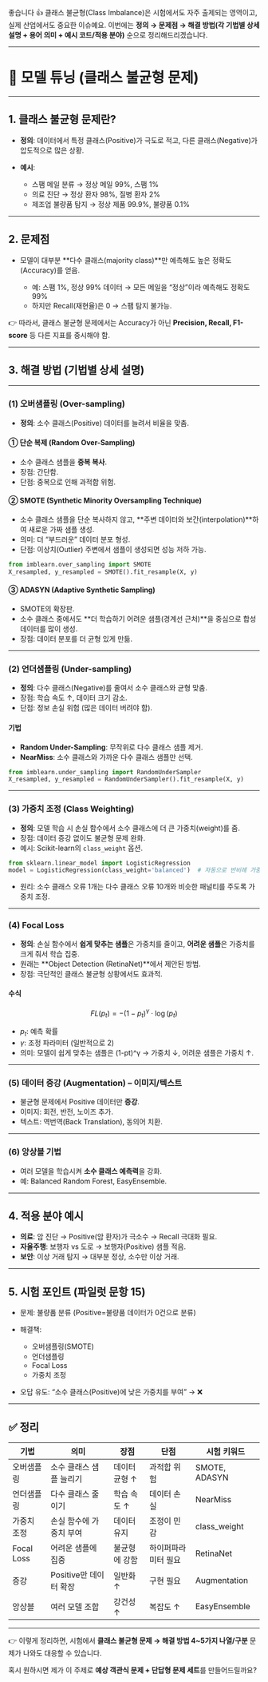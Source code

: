 좋습니다 👍
클래스 불균형(Class Imbalance)은 시험에서도 자주 출제되는 영역이고, 실제 산업에서도 중요한 이슈예요.
이번에는 **정의 → 문제점 → 해결 방법(각 기법별 상세 설명 + 용어 의미 + 예시 코드/적용 분야)** 순으로 정리해드리겠습니다.

---

# 📘 모델 튜닝 (클래스 불균형 문제)

---

## 1. 클래스 불균형 문제란?

* **정의**: 데이터에서 특정 클래스(Positive)가 극도로 적고, 다른 클래스(Negative)가 압도적으로 많은 상황.
* **예시**:

  * 스팸 메일 분류 → 정상 메일 99%, 스팸 1%
  * 의료 진단 → 정상 환자 98%, 질병 환자 2%
  * 제조업 불량품 탐지 → 정상 제품 99.9%, 불량품 0.1%

---

## 2. 문제점

* 모델이 대부분 \*\*다수 클래스(majority class)\*\*만 예측해도 높은 정확도(Accuracy)를 얻음.

  * 예: 스팸 1%, 정상 99% 데이터 → 모든 메일을 “정상”이라 예측해도 정확도 99%
  * 하지만 Recall(재현율)은 0 → 스팸 탐지 불가능.

👉 따라서, 클래스 불균형 문제에서는 Accuracy가 아닌 **Precision, Recall, F1-score** 등 다른 지표를 중시해야 함.

---

## 3. 해결 방법 (기법별 상세 설명)

---

### (1) 오버샘플링 (Over-sampling)

* **정의**: 소수 클래스(Positive) 데이터를 늘려서 비율을 맞춤.

#### ① 단순 복제 (Random Over-Sampling)

* 소수 클래스 샘플을 **중복 복사**.
* 장점: 간단함.
* 단점: 중복으로 인해 과적합 위험.

#### ② SMOTE (Synthetic Minority Oversampling Technique)

* 소수 클래스 샘플을 단순 복사하지 않고, \*\*주변 데이터와 보간(interpolation)\*\*하여 새로운 가짜 샘플 생성.
* 의미: 더 “부드러운” 데이터 분포 형성.
* 단점: 이상치(Outlier) 주변에서 샘플이 생성되면 성능 저하 가능.

```python
from imblearn.over_sampling import SMOTE
X_resampled, y_resampled = SMOTE().fit_resample(X, y)
```

#### ③ ADASYN (Adaptive Synthetic Sampling)

* SMOTE의 확장판.
* 소수 클래스 중에서도 \*\*더 학습하기 어려운 샘플(경계선 근처)\*\*을 중심으로 합성 데이터를 많이 생성.
* 장점: 데이터 분포를 더 균형 있게 만듦.

---

### (2) 언더샘플링 (Under-sampling)

* **정의**: 다수 클래스(Negative)를 줄여서 소수 클래스와 균형 맞춤.
* 장점: 학습 속도 ↑, 데이터 크기 감소.
* 단점: 정보 손실 위험 (많은 데이터 버려야 함).

#### 기법

* **Random Under-Sampling**: 무작위로 다수 클래스 샘플 제거.
* **NearMiss**: 소수 클래스와 가까운 다수 클래스 샘플만 선택.

```python
from imblearn.under_sampling import RandomUnderSampler
X_resampled, y_resampled = RandomUnderSampler().fit_resample(X, y)
```

---

### (3) 가중치 조정 (Class Weighting)

* **정의**: 모델 학습 시 손실 함수에서 소수 클래스에 더 큰 가중치(weight)를 줌.
* 장점: 데이터 증강 없이도 불균형 문제 완화.
* 예시: Scikit-learn의 `class_weight` 옵션.

```python
from sklearn.linear_model import LogisticRegression
model = LogisticRegression(class_weight='balanced')  # 자동으로 반비례 가중치 부여
```

* 원리: 소수 클래스 오류 1개는 다수 클래스 오류 10개와 비슷한 패널티를 주도록 가중치 조정.

---

### (4) Focal Loss

* **정의**: 손실 함수에서 **쉽게 맞추는 샘플**은 가중치를 줄이고, **어려운 샘플**은 가중치를 크게 줘서 학습 집중.
* 원래는 \*\*Object Detection (RetinaNet)\*\*에서 제안된 방법.
* 장점: 극단적인 클래스 불균형 상황에서도 효과적.

#### 수식

$$
FL(p_t) = -(1 - p_t)^\gamma \cdot \log(p_t)
$$

* $p_t$: 예측 확률
* $\gamma$: 조정 파라미터 (일반적으로 2)
* 의미: 모델이 쉽게 맞추는 샘플은 (1-pt)^γ → 가중치 ↓,
  어려운 샘플은 가중치 ↑.

---

### (5) 데이터 증강 (Augmentation) – 이미지/텍스트

* 불균형 문제에서 Positive 데이터만 **증강**.
* 이미지: 회전, 반전, 노이즈 추가.
* 텍스트: 역번역(Back Translation), 동의어 치환.

---

### (6) 앙상블 기법

* 여러 모델을 학습시켜 **소수 클래스 예측력**을 강화.
* 예: Balanced Random Forest, EasyEnsemble.

---

## 4. 적용 분야 예시

* **의료**: 암 진단 → Positive(암 환자)가 극소수 → Recall 극대화 필요.
* **자율주행**: 보행자 vs 도로 → 보행자(Positive) 샘플 적음.
* **보안**: 이상 거래 탐지 → 대부분 정상, 소수만 이상 거래.

---

## 5. 시험 포인트 (파일럿 문항 15)

* 문제: 불량품 분류 (Positive=불량품 데이터가 0건으로 분류)
* 해결책:

  * 오버샘플링(SMOTE)
  * 언더샘플링
  * Focal Loss
  * 가중치 조정
* 오답 유도: “소수 클래스(Positive)에 낮은 가중치를 부여” → ❌

---

## ✅ 정리

| 기법         | 의미               | 장점       | 단점         | 시험 키워드        |
| ---------- | ---------------- | -------- | ---------- | ------------- |
| 오버샘플링      | 소수 클래스 샘플 늘리기    | 데이터 균형 ↑ | 과적합 위험     | SMOTE, ADASYN |
| 언더샘플링      | 다수 클래스 줄이기       | 학습 속도 ↑  | 데이터 손실     | NearMiss      |
| 가중치 조정     | 손실 함수에 가중치 부여    | 데이터 유지   | 조정이 민감     | class\_weight |
| Focal Loss | 어려운 샘플에 집중       | 불균형에 강함  | 하이퍼파라미터 필요 | RetinaNet     |
| 증강         | Positive만 데이터 확장 | 일반화 ↑    | 구현 필요      | Augmentation  |
| 앙상블        | 여러 모델 조합         | 강건성 ↑    | 복잡도 ↑      | EasyEnsemble  |

---

👉 이렇게 정리하면, 시험에서 **클래스 불균형 문제 → 해결 방법 4\~5가지 나열/구분** 문제가 나와도 대응할 수 있습니다.

혹시 원하시면 제가 이 주제로 **예상 객관식 문제 + 단답형 문제 세트**를 만들어드릴까요?
